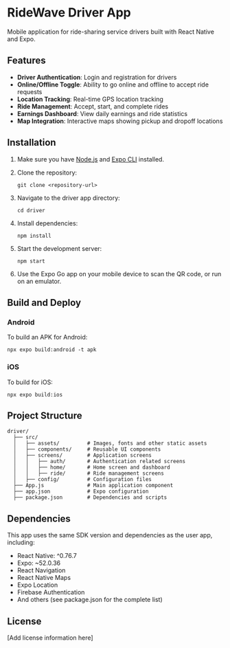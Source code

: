 # RideWave Driver App

Mobile application for ride-sharing service drivers built with React Native and Expo.

## Features

- **Driver Authentication**: Login and registration for drivers
- **Online/Offline Toggle**: Ability to go online and offline to accept ride requests
- **Location Tracking**: Real-time GPS location tracking
- **Ride Management**: Accept, start, and complete rides
- **Earnings Dashboard**: View daily earnings and ride statistics
- **Map Integration**: Interactive maps showing pickup and dropoff locations

## Installation

1. Make sure you have [Node.js](https://nodejs.org/) and [Expo CLI](https://docs.expo.dev/get-started/installation/) installed.

2. Clone the repository:
   ```
   git clone <repository-url>
   ```

3. Navigate to the driver app directory:
   ```
   cd driver
   ```

4. Install dependencies:
   ```
   npm install
   ```

5. Start the development server:
   ```
   npm start
   ```

6. Use the Expo Go app on your mobile device to scan the QR code, or run on an emulator.

## Build and Deploy

### Android

To build an APK for Android:

```
npx expo build:android -t apk
```

### iOS

To build for iOS:

```
npx expo build:ios
```

## Project Structure

```
driver/
  ├── src/
  │   ├── assets/         # Images, fonts and other static assets
  │   ├── components/     # Reusable UI components
  │   ├── screens/        # Application screens
  │   │   ├── auth/       # Authentication related screens
  │   │   ├── home/       # Home screen and dashboard
  │   │   ├── ride/       # Ride management screens
  │   ├── config/         # Configuration files
  ├── App.js              # Main application component
  ├── app.json            # Expo configuration
  ├── package.json        # Dependencies and scripts
```

## Dependencies

This app uses the same SDK version and dependencies as the user app, including:

- React Native: ^0.76.7
- Expo: ~52.0.36
- React Navigation
- React Native Maps
- Expo Location
- Firebase Authentication
- And others (see package.json for the complete list)

## License

[Add license information here] 